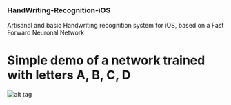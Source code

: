 ### HandWriting-Recognition-iOS
Artisanal and basic Handwriting recognition system for iOS, based on a Fast Forward Neuronal Network


# Simple demo of a network trained with letters A, B, C, D
![alt tag](/HandWriting-iOS.gif)
